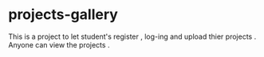 # projects-gallery
This is a project to let student's register , log-ing and upload thier projects . Anyone can view the projects .

